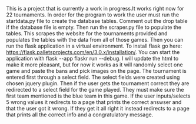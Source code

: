 This is a project that is currently a work in progress.It works right now for 22 tournaments. In order for the program to work the user must run the startdata.py file to create the database tables. Comment out the drop table if the database file is empty. Then run the scraper.py file to populate the tables. This scrapes the website for the tournaments provided and populates the tables with the data from all of those games. Then you can run the flask application in a virtual environment. To install flask go here: https://flask.palletsprojects.com/en/3.0.x/installation/. You can start the application with flask --app flaskr run --debug. I will update the html to make it more pleasant, but for now it works as it will randomly select one game and paste the bans and pick images on the page. The tournament is entered first through a select field. The select fields were created using chosen jquery plugin. Then if the user gets the tournament correct they are redirected to a select field for the game played. They must make sure the first team mentioned is the blue team in this game. If the user inputs/selects 5 wrong values it redirects to a page that prints the correct answser and that the user got it wrong. If they get it all right it instead redirects to a page that prints all the correct info and a congratulatory message.
